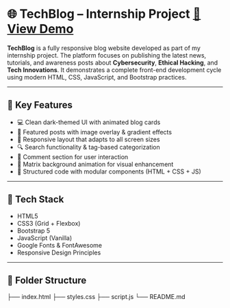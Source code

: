 # 🌐 TechBlog – Internship Project [🔗 View Demo](https://blog-website-zeta-bay.vercel.app/)

**TechBlog** is a fully responsive blog website developed as part of my internship project. The platform focuses on publishing the latest news, tutorials, and awareness posts about **Cybersecurity**, **Ethical Hacking**, and **Tech Innovations**. It demonstrates a complete front-end development cycle using modern HTML, CSS, JavaScript, and Bootstrap practices.

---

## 📌 Key Features

- 💻 Clean dark-themed UI with animated blog cards  
- 📰 Featured posts with image overlay & gradient effects  
- 📱 Responsive layout that adapts to all screen sizes  
- 🔍 Search functionality & tag-based categorization  
- 💬 Comment section for user interaction  
- 🎇 Matrix background animation for visual enhancement  
- 📂 Structured code with modular components (HTML + CSS + JS)

---

## 💼 Tech Stack

- HTML5  
- CSS3 (Grid + Flexbox)  
- Bootstrap 5  
- JavaScript (Vanilla)  
- Google Fonts & FontAwesome  
- Responsive Design Principles

---

## 📁 Folder Structure

├── index.html
├── styles.css
├── script.js
└── README.md
